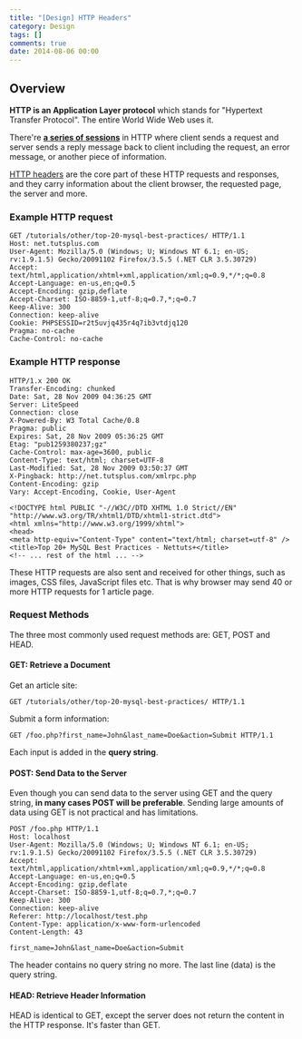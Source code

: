 ```yaml
---
title: "[Design] HTTP Headers"
category: Design
tags: []
comments: true
date: 2014-08-06 00:00
---
```



## Overview

**HTTP is an Application Layer protocol** which stands for "Hypertext Transfer Protocol". The entire World Wide Web uses it.

There're **[a series of sessions](http://www.differencebetween.net/technology/internet/difference-between-tcp-and-http/)** in HTTP where client sends a request and server sends a reply message back to client including the request, an error message, or another piece of information.

[HTTP headers](http://code.tutsplus.com/tutorials/http-headers-for-dummies--net-8039) are the core part of these HTTP requests and responses, and they carry information about the client browser, the requested page, the server and more.

### Example HTTP request

    GET /tutorials/other/top-20-mysql-best-practices/ HTTP/1.1
    Host: net.tutsplus.com
    User-Agent: Mozilla/5.0 (Windows; U; Windows NT 6.1; en-US; rv:1.9.1.5) Gecko/20091102 Firefox/3.5.5 (.NET CLR 3.5.30729)
    Accept: text/html,application/xhtml+xml,application/xml;q=0.9,*/*;q=0.8
    Accept-Language: en-us,en;q=0.5
    Accept-Encoding: gzip,deflate
    Accept-Charset: ISO-8859-1,utf-8;q=0.7,*;q=0.7
    Keep-Alive: 300
    Connection: keep-alive
    Cookie: PHPSESSID=r2t5uvjq435r4q7ib3vtdjq120
    Pragma: no-cache
    Cache-Control: no-cache

### Example HTTP response

    HTTP/1.x 200 OK
    Transfer-Encoding: chunked
    Date: Sat, 28 Nov 2009 04:36:25 GMT
    Server: LiteSpeed
    Connection: close
    X-Powered-By: W3 Total Cache/0.8
    Pragma: public
    Expires: Sat, 28 Nov 2009 05:36:25 GMT
    Etag: "pub1259380237;gz"
    Cache-Control: max-age=3600, public
    Content-Type: text/html; charset=UTF-8
    Last-Modified: Sat, 28 Nov 2009 03:50:37 GMT
    X-Pingback: http://net.tutsplus.com/xmlrpc.php
    Content-Encoding: gzip
    Vary: Accept-Encoding, Cookie, User-Agent

    <!DOCTYPE html PUBLIC "-//W3C//DTD XHTML 1.0 Strict//EN" "http://www.w3.org/TR/xhtml1/DTD/xhtml1-strict.dtd">
    <html xmlns="http://www.w3.org/1999/xhtml">
    <head>
    <meta http-equiv="Content-Type" content="text/html; charset=utf-8" />
    <title>Top 20+ MySQL Best Practices - Nettuts+</title>
    <!-- ... rest of the html ... -->

These HTTP requests are also sent and received for other things, such as images, CSS files, JavaScript files etc. That is why browser may send 40 or more HTTP requests for 1 article page.

### Request Methods

The three most commonly used request methods are: GET, POST and HEAD.

#### GET: Retrieve a Document

Get an article site:

    GET /tutorials/other/top-20-mysql-best-practices/ HTTP/1.1

Submit a form information:

    GET /foo.php?first_name=John&last_name=Doe&action=Submit HTTP/1.1

Each input is added in the **query string**.

#### POST: Send Data to the Server

Even though you can send data to the server using GET and the query string, **in many cases POST will be preferable**. Sending large amounts of data using GET is not practical and has limitations.

    POST /foo.php HTTP/1.1
    Host: localhost
    User-Agent: Mozilla/5.0 (Windows; U; Windows NT 6.1; en-US; rv:1.9.1.5) Gecko/20091102 Firefox/3.5.5 (.NET CLR 3.5.30729)
    Accept: text/html,application/xhtml+xml,application/xml;q=0.9,*/*;q=0.8
    Accept-Language: en-us,en;q=0.5
    Accept-Encoding: gzip,deflate
    Accept-Charset: ISO-8859-1,utf-8;q=0.7,*;q=0.7
    Keep-Alive: 300
    Connection: keep-alive
    Referer: http://localhost/test.php
    Content-Type: application/x-www-form-urlencoded
    Content-Length: 43

    first_name=John&last_name=Doe&action=Submit

The header contains no query string no more. The last line (data) is the query string.

#### HEAD: Retrieve Header Information

HEAD is identical to GET, except the server does not return the content in the HTTP response. It's faster than GET.
